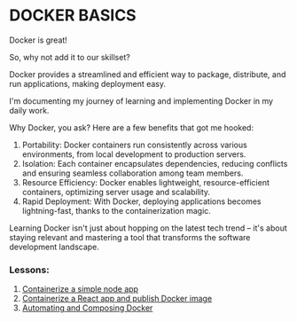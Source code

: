 # DOCKER BASICS

Docker is great!

So, why not add it to our skillset?

Docker provides a streamlined and efficient way to package, distribute, and run applications, making deployment easy.

I'm documenting my journey of learning and implementing Docker in my daily work.

Why Docker, you ask? Here are a few benefits that got me hooked:

1.  Portability: Docker containers run consistently across various environments, from local development to production servers.
2.  Isolation: Each container encapsulates dependencies, reducing conflicts and ensuring seamless collaboration among team members.
3.  Resource Efficiency: Docker enables lightweight, resource-efficient containers, optimizing server usage and scalability.
4.  Rapid Deployment: With Docker, deploying applications becomes lightning-fast, thanks to the containerization magic.

Learning Docker isn't just about hopping on the latest tech trend – it's about staying relevant and mastering a tool that transforms the software development landscape.

### Lessons:

1.  [Containerize a simple node app](/hello-docker/)
2.  [Containerize a React app and publish Docker image](/react-docker/)
3.  [Automating and Composing Docker](/compose-docker/)
